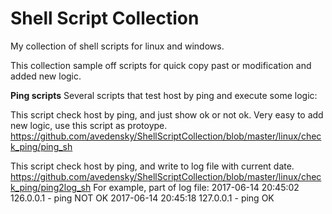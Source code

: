# Shell Script Collection
My collection of shell scripts for linux and windows.

This collection sample off scripts for quick copy past or modification and added new logic.

<b>Ping scripts</b>
Several scripts that test host by ping and execute some logic:

This script check host by ping, and just show ok or not ok.
Very easy to add new logic, use this script as protoype.
https://github.com/avedensky/ShellScriptCollection/blob/master/linux/check_ping/ping_sh

This script check host by ping, and write to log file with current date.
https://github.com/avedensky/ShellScriptCollection/blob/master/linux/check_ping/ping2log_sh
For example, part of log file:
2017-06-14 20:45:02 126.0.0.1 - ping NOT OK
2017-06-14 20:45:18 127.0.0.1 - ping OK

